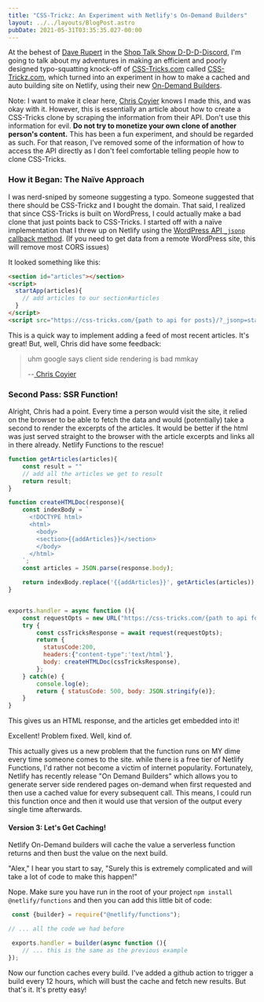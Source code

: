 ```yaml
---
title: "CSS-Trickz: An Experiment with Netlify's On-Demand Builders"
layout: ../../layouts/BlogPost.astro
pubDate: 2021-05-31T03:35:35.027-00:00
---
```

At the behest of [Dave Rupert](https://daverupert.com/) in the [Shop Talk Show D-D-D-Discord](https://www.patreon.com/shoptalkshow), I'm going to talk about my adventures in making an efficient and poorly designed typo-squatting knock-off of [CSS-Tricks.com](https://css-tricks.com) called [CSS-Trickz.com](https://css-trickz.com), which turned into an experiment in how to make a cached and auto building site on Netlify, using their new [On-Demand Builders](https://docs.netlify.com/configure-builds/on-demand-builders/).

Note: I want to make it clear here, [Chris Coyier](https://chriscoyier.net/) knows I made this, and was okay with it. However, this is essentially an article about how to create a CSS-Tricks clone by scraping the information from their API. Don't use this information for evil. **Do not try to monetize your own clone of another person's content.** This has been a fun experiment, and should be regarded as such. For that reason, I've removed some of the information of how to access the API directly as I don't feel comfortable telling people how to clone CSS-Tricks.

### How it Began: The Naïve Approach

I was nerd-sniped by someone suggesting a typo. Someone suggested that there should be CSS-Trickz and I bought the domain. That said, I realized that since CSS-Tricks is built on WordPress, I could actually make a bad clone that just points back to CSS-Tricks. I started off with a naïve implementation that I threw up on Netlify using the [WordPress API `_jsonp` callback method](https://developer.wordpress.org/rest-api/using-the-rest-api/global-parameters/#_jsonp). (If you need to get data from a remote WordPress site, this will remove most CORS issues)

It looked something like this:

```html
<section id="articles"></section>
<script>
  startApp(articles){
    // add articles to our section#articles
  }
</script>
<script src="https://css-tricks.com/{path to api for posts}/?_jsonp=startApp"></script>
```

This is a quick way to implement adding a feed of most recent articles. It's great! But, well, Chris did have some feedback:

> uhm google says client side rendering is bad mmkay
>
> \--[ Chris Coyier](https://github.com/fimion/css-trickz/issues/1)

### Second Pass: SSR Function!

Alright, Chris had a point. Every time a person would visit the site, it relied on the browser to be able to fetch the data and would (potentially) take a second to render the excerpts of the articles. It would be better if the html was just served straight to the browser with the article excerpts and links all in there already. Netlify Functions to the rescue!

```javascript
function getArticles(articles){
    const result = ""
    // add all the articles we get to result
    return result;
}

function createHTMLDoc(response){
    const indexBody = `
      <!DOCTYPE html>
      <html>
        <body>
        <section>{{addArticles}}</section>
        </body>
      </html>
    `;
    const articles = JSON.parse(response.body);

    return indexBody.replace('{{addArticles}}', getArticles(articles));
}


exports.handler = async function (){
    const requestOpts = new URL("https://css-tricks.com/{path to api for posts}");
    try {
        const cssTricksResponse = await request(requestOpts);
        return {
          statusCode:200, 
          headers:{"content-type":'text/html'}, 
          body: createHTMLDoc(cssTricksResponse),
        };
    } catch(e) {
        console.log(e);
        return { statusCode: 500, body: JSON.stringify(e)};
    }
}
```

This gives us an HTML response, and the articles get embedded into it! 

Excellent! Problem fixed. Well, kind of.

This actually gives us a new problem that the function runs on MY dime every time someone comes to the site. while there is a free tier of Netlify Functions, I'd rather not become a victim of internet popularity. Fortunately, Netlify has recently release "On Demand Builders" which allows you to  generate server side rendered pages on-demand when first requested and then use a cached value for every subsequent call. This means, I could run this function once and then it would use that version of the output every single time afterwards.

#### Version 3: Let's Get Caching!

Netlify On-Demand builders will cache the value a serverless function returns and then bust the value on the next build. 

"Alex," I hear you start to say, "Surely this is extremely complicated and will take a lot of code to make this happen!"

Nope. Make sure you have run in the root of your project `npm install @netlify/functions` and then you can add this little bit of code:

```javascript
 const {builder} = require("@netlify/functions");

// ... all the code we had before

 exports.handler = builder(async function (){
    // ... this is the same as the previous example
});
```

Now our function caches every build. I've added a github action to trigger a build every 12 hours, which will bust the cache and fetch new results. But that's it. It's pretty easy!
